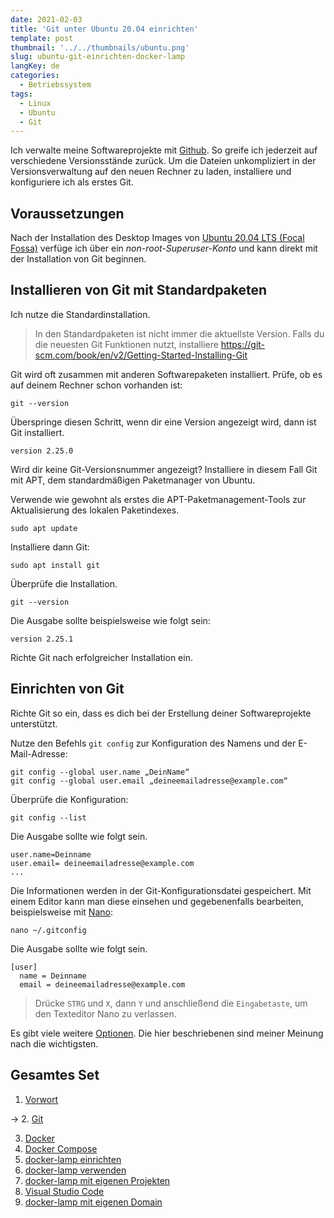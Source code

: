 ```yaml
---
date: 2021-02-03
title: 'Git unter Ubuntu 20.04 einrichten'
template: post
thumbnail: '../../thumbnails/ubuntu.png'
slug: ubuntu-git-einrichten-docker-lamp
langKey: de
categories:
  - Betriebssystem
tags:
  - Linux
  - Ubuntu
  - Git
---
```


Ich verwalte meine Softwareprojekte mit [Github](https://github.com/astridx). So greife ich jederzeit auf verschiedene Versionsstände zurück. Um die Dateien unkompliziert in der Versionsverwaltung auf den neuen Rechner zu laden, installiere und konfiguriere ich als erstes Git.

## Voraussetzungen

Nach der Installation des Desktop Images von [Ubuntu 20.04 LTS (Focal Fossa)](https://releases.ubuntu.com/20.04/) verfüge ich über ein _non-root-Superuser-Konto_ und kann direkt mit der Installation von Git beginnen.

## Installieren von Git mit Standardpaketen

Ich nutze die Standardinstallation.

> In den Standardpaketen ist nicht immer die aktuellste Version. Falls du die neuesten Git Funktionen nutzt, installiere https://git-scm.com/book/en/v2/Getting-Started-Installing-Git

Git wird oft zusammen mit anderen Softwarepaketen installiert. Prüfe, ob es auf deinem Rechner schon vorhanden ist:

```
git --version

```

Überspringe diesen Schritt, wenn dir eine Version angezeigt wird, dann ist Git installiert.

```
version 2.25.0

```

Wird dir keine Git-Versionsnummer angezeigt? Installiere in diesem Fall Git mit APT, dem standardmäßigen Paketmanager von Ubuntu.

Verwende wie gewohnt als erstes die APT-Paketmanagement-Tools zur Aktualisierung des lokalen Paketindexes.

```
sudo apt update

```

Installiere dann Git:

```
sudo apt install git

```

Überprüfe die Installation.

```
git --version

```

Die Ausgabe sollte beispielsweise wie folgt sein:

```
version 2.25.1

```

Richte Git nach erfolgreicher Installation ein.

## Einrichten von Git

Richte Git so ein, dass es dich bei der Erstellung deiner Softwareprojekte unterstützt.

Nutze den Befehls `git config` zur Konfiguration des Namens und der E-Mail-Adresse:

```
git config --global user.name „DeinName“
git config --global user.email „deineemailadresse@example.com“

```

Überprüfe die Konfiguration:

```
git config --list

```

Die Ausgabe sollte wie folgt sein.

```
user.name=Deinname
user.email= deineemailadresse@example.com
...
```

Die Informationen werden in der Git-Konfigurationsdatei gespeichert. Mit einem Editor kann man diese einsehen und gegebenenfalls bearbeiten, beispielsweise mit [Nano](<https://de.wikipedia.org/w/index.php?title=Nano_(Texteditor)&oldid=191546214>):

```
nano ~/.gitconfig

```

Die Ausgabe sollte wie folgt sein.

```
[user]
  name = Deinname
  email = deineemailadresse@example.com

```

> Drücke `STRG` und `X`, dann `Y` und anschließend die `Eingabetaste`, um den Texteditor Nano zu verlassen.

Es gibt viele weitere [Optionen](https://docs.github.com/de). Die hier beschriebenen sind meiner Meinung nach die wichtigsten.

## Gesamtes Set

1. [Vorwort](/ubuntu-vorwort-docker-lamp)

-> 2. [Git](/ubuntu-git-einrichten-docker-lamp)

3. [Docker](/ubuntu-docker-einrichten-docker-lamp)
4. [Docker Compose](/ubuntu-docker-compose-einrichten-docker-lamp)
5. [docker-lamp einrichten](/ubuntu-docker-lamp-einrichten)
6. [docker-lamp verwenden](/ubuntu-docker-lamp-verwenden)
7. [docker-lamp mit eigenen Projekten](/ubuntu-docker-lamp-verwenden-eigene-projekte)
8. [Visual Studio Code](/ubuntu-vscode-docker-lamp)
9. [docker-lamp mit eigenen Domain](/ubuntu-docker-lamp-verwenden-eigene-domain)

<img src="https://vg02.met.vgwort.de/na/6da1ef5e40714b0481cbacda81aa9df6" width="1" height="1" alt="">
